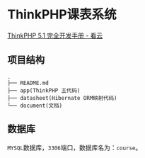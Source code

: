# ThinkPHP课表系统

[ThinkPHP 5.1 完全开发手册 - 看云](https://www.kancloud.cn/manual/thinkphp5_1/353946)

## 项目结构

```
.
├── README.md
├── app(ThinkPHP 主代码)
├── datasheet(Hibernate ORM映射代码)
└── document(文档)
```

## 数据库

`MYSQL`数据库，`3306`端口，数据库名为：`course`。
